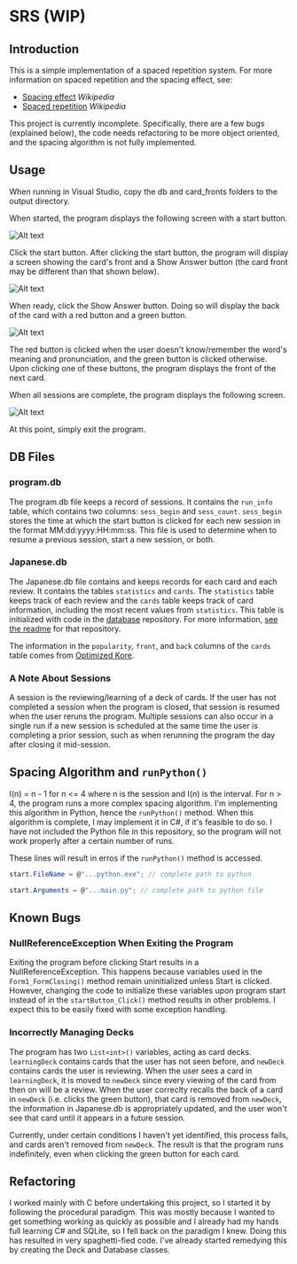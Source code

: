 # SRS (WIP)

## Introduction

This is a simple implementation of a spaced repetition system. For more information on spaced repetition
and the spacing effect, see:

- [Spacing effect](https://en.wikipedia.org/wiki/Spacing_effect) _Wikipedia_
- [Spaced repetition](https://en.wikipedia.org/wiki/Spaced_repetition) _Wikipedia_

This project is currently incomplete. Specifically, there are a few bugs (explained below), the code 
needs refactoring to be more object oriented, and the spacing algorithm is not fully implemented. 

## Usage

When running in Visual Studio, copy the db and card_fronts folders to the output directory. 


When started, the program displays the following screen with a start button. 

![Alt text](./readme_images/start_screen.jpg?raw=true "Title")

Click the start button. After clicking the start button, the program will display a screen showing
the card's front and a Show Answer button (the card front may be different than that shown below).

![Alt text](./readme_images/card_front.jpg?raw=true "Title")

When ready, click the Show Answer button. Doing so will display the back of the card with a red button
and a green button.

![Alt text](./readme_images/card_back.jpg?raw=true "Title")

The red button is clicked when the user doesn't know/remember the word's meaning and pronunciation,
and the green button is clicked otherwise. Upon clicking one of these buttons, the program displays
the front of the next card.

When all sessions are complete, the program displays the following screen.

![Alt text](./readme_images/end_screen.jpg?raw=true "Title")

At this point, simply exit the program.

## DB Files

### program.db
The program.db file keeps a record of sessions. It contains the ```run_info``` table, which contains
two columns: ```sess_begin``` and ```sess_count```. ```sess_begin``` stores the time at which the
start button is clicked for each new session in the format MM:dd:yyyy:HH:mm:ss. This
file is used to determine when to resume a previous session, start a new session, or both.

### Japanese.db
The Japanese.db file contains and keeps records for each card and each review. It contains the tables
```statistics``` and ```cards```. The ```statistics``` table keeps track of each review and the 
```cards``` table keeps track of card information, including the most recent values from
```statistics```. This table is initialized with code in the
[database](https://github.com/LydP/database) repository. For more information,
[see the readme](https://github.com/LydP/database/blob/main/README.md) for that repository.

The information in the ```popularity```, ```front```, and ```back``` columns of the ```cards```
table comes from [Optimized Kore](https://docs.google.com/spreadsheets/d/1uaUcQNyADAwP4k5rb0UNiQ1c8wPtWl1plqDHQryr75E/edit#gid=0).

### A Note About Sessions

A session is the reviewing/learning of a deck of cards. If the user has not completed a session when the
program is closed, that session is resumed when the user reruns the program. Multiple sessions can also
occur in a single run if a new session is scheduled at the same time the user is completing a prior
session, such as when rerunning the program the day after closing it mid-session.

## Spacing Algorithm and ```runPython()```

I(n) = n - 1 for n <= 4 where n is the session and I(n) is the interval. For n > 4, the program runs
a more complex spacing algorithm. I'm implementing this algorithm in Python, hence the
```runPython()``` method. When this algorithm is complete, I may implement it in C#, if it's
feasible to do so. I have not included the Python file in this repository, so the program will not
work properly after a certain number of runs. 

These lines will result in erros if the ```runPython()``` method is accessed.
```C#
start.FileName = @"...python.exe"; // complete path to python

start.Arguments = @"...main.py"; // complete path to python file
```

## Known Bugs

### NullReferenceException When Exiting the Program
Exiting the program before clicking Start results in a NullReferenceException. This happens because
variables used in the ```Form1_FormClosing()``` method remain uninitialized unless Start is
clicked. However, changing the code to initialize these variables upon program start instead of in
the ```startButton_Click()``` method results in other problems. I expect this to be easily fixed
with some exception handling.

### Incorrectly Managing Decks
The program has two ```List<int>()``` variables, acting as card decks. ```learningDeck```
contains cards that the user has not seen before, and ```newDeck``` contains cards the user is 
reviewing. When the user sees a card in ```learningDeck```, it is moved to ```newDeck``` since
every viewing of the card from then on will be a review. When the user correclty recalls the back of
a card in ```newDeck``` (i.e. clicks the green button), that card is removed from ```newDeck```,
the information in Japanese.db is appropriately updated, and the user won't see that card until it 
appears in a future session. 

Currently, under certain conditions I haven't yet identified, this process fails, and cards aren't
removed from ```newDeck```. The result is that the program runs indefinitely, even when clicking
the green button for each card.

## Refactoring

I worked mainly with C before undertaking this project, so I started it by following the procedural
paradigm. This was mostly because I wanted to get something working as quickly as possible and I
already had my hands full learning C# and SQLite, so I fell back on the paradigm I knew. Doing this
has resulted in very spaghetti-fied code. I've already started remedying this by creating the Deck
and Database classes. 
